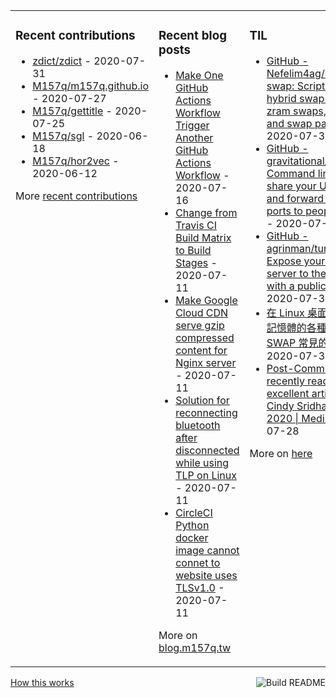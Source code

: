 <table><tr><td valign="top">

### Recent contributions
<!-- recent_contributions starts -->
* [zdict/zdict](https://github.com/zdict/zdict) - 2020-07-31
* [M157q/m157q.github.io](https://github.com/M157q/m157q.github.io) - 2020-07-27
* [M157q/gettitle](https://github.com/M157q/gettitle) - 2020-07-25
* [M157q/sgl](https://github.com/M157q/sgl) - 2020-06-18
* [M157q/hor2vec](https://github.com/M157q/hor2vec) - 2020-06-12
<!-- recent_contributions ends -->
More [recent contributions](https://github.com/M157q/M157q/blob/main/recent_contributions.md)
</td><td valign="top">

### Recent blog posts
<!-- blog starts -->
* [Make One GitHub Actions Workflow Trigger Another GitHub Actions Workflow](https://blog.m157q.tw/posts/2020/07/16/make-one-github-actions-workflow-trigger-another-github-actions-workflow/) - 2020-07-16
* [Change from Travis CI Build Matrix to Build Stages](https://blog.m157q.tw/posts/2020/07/11/change-from-travis-ci-build-matrix-to-build-stages/) - 2020-07-11
* [Make Google Cloud CDN serve gzip compressed content for Nginx server](https://blog.m157q.tw/posts/2020/07/11/make-google-cloud-cdn-serve-gzip-compressed-content-for-nginx-server/) - 2020-07-11
* [Solution for reconnecting bluetooth after disconnected while using TLP on Linux](https://blog.m157q.tw/posts/2020/07/11/solution-for-reconnecting-bluetooth-after-disconnected-while-using-tlp-on-linux/) - 2020-07-11
* [CircleCI Python docker image cannot connet to website uses TLSv1.0](https://blog.m157q.tw/posts/2020/07/11/circleci-python-docker-image-cannot-connet-to-website-uses-tlsv1-0/) - 2020-07-11
<!-- blog ends -->
More on [blog.m157q.tw](https://blog.m157q.tw/)
</td><td valign="top">

### TIL
<!-- tils starts -->
* [GitHub - Nefelim4ag/systemd-swap: Script for creating hybrid swap space from zram swaps, swap files and swap partitions.](https://github.com/M157q/m157q.github.io/issues/1172) - 2020-07-31
* [GitHub - gravitational/teleconsole: Command line tool to share your UNIX terminal and forward local TCP ports to people you trust.](https://github.com/M157q/m157q.github.io/issues/1170) - 2020-07-31
* [GitHub - agrinman/tunnelto: Expose your local web server to the internet with a public URL.](https://github.com/M157q/m157q.github.io/issues/1168) - 2020-07-31
* [在 Linux 桌面上擠出更多記憶體的各種方法、對 SWAP 常見的誤解](https://github.com/M157q/m157q.github.io/issues/1165) - 2020-07-31
* [Post-Commit Reviews. I recently read an excellent article in… | by Cindy Sridharan | Jul, 2020 | Medium](https://github.com/M157q/m157q.github.io/issues/1164) - 2020-07-28
<!-- tils ends -->
More on [here](https://github.com/M157q/m157q.github.io/issues?q=is%3Aissue+is%3Aopen+sort%3Aupdated-desc)
</td></tr></table>

<a href="https://github.com/M157q/M157q/actions"><img src="https://github.com/M157q/M157q/workflows/Build%20README/badge.svg" align="right" alt="Build README"></a> <a href="https://simonwillison.net/2020/Jul/10/self-updating-profile-readme/">How this works</a>
